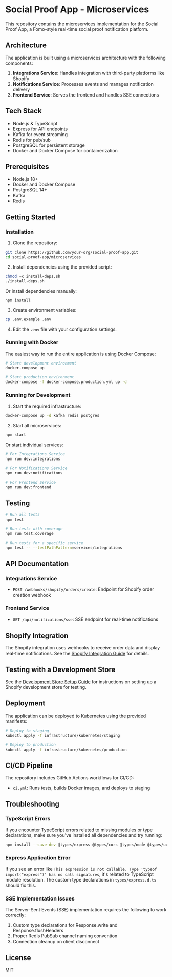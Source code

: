 # Social Proof App - Microservices

This repository contains the microservices implementation for the Social Proof App, a Fomo-style real-time social proof notification platform.

## Architecture

The application is built using a microservices architecture with the following components:

1. **Integrations Service**: Handles integration with third-party platforms like Shopify
2. **Notifications Service**: Processes events and manages notification delivery
3. **Frontend Service**: Serves the frontend and handles SSE connections

## Tech Stack

- Node.js & TypeScript
- Express for API endpoints
- Kafka for event streaming
- Redis for pub/sub
- PostgreSQL for persistent storage
- Docker and Docker Compose for containerization

## Prerequisites

- Node.js 18+
- Docker and Docker Compose
- PostgreSQL 14+
- Kafka
- Redis

## Getting Started

### Installation

1. Clone the repository:

```bash
git clone https://github.com/your-org/social-proof-app.git
cd social-proof-app/microservices
```

2. Install dependencies using the provided script:

```bash
chmod +x install-deps.sh
./install-deps.sh
```

Or install dependencies manually:

```bash
npm install
```

3. Create environment variables:

```bash
cp .env.example .env
```

4. Edit the `.env` file with your configuration settings.

### Running with Docker

The easiest way to run the entire application is using Docker Compose:

```bash
# Start development environment
docker-compose up

# Start production environment
docker-compose -f docker-compose.production.yml up -d
```

### Running for Development

1. Start the required infrastructure:

```bash
docker-compose up -d kafka redis postgres
```

2. Start all microservices:

```bash
npm start
```

Or start individual services:

```bash
# For Integrations Service
npm run dev:integrations

# For Notifications Service
npm run dev:notifications

# For Frontend Service
npm run dev:frontend
```

## Testing

```bash
# Run all tests
npm test

# Run tests with coverage
npm run test:coverage

# Run tests for a specific service
npm test -- --testPathPattern=services/integrations
```

## API Documentation

### Integrations Service

- `POST /webhooks/shopify/orders/create`: Endpoint for Shopify order creation webhook

### Frontend Service

- `GET /api/notifications/sse`: SSE endpoint for real-time notifications

## Shopify Integration

The Shopify integration uses webhooks to receive order data and display real-time notifications. See the [Shopify Integration Guide](./docs/shopify-integration-architecture.md) for details.

## Testing with a Development Store

See the [Development Store Setup Guide](./docs/shopify-development-store-setup.md) for instructions on setting up a Shopify development store for testing.

## Deployment

The application can be deployed to Kubernetes using the provided manifests:

```bash
# Deploy to staging
kubectl apply -f infrastructure/kubernetes/staging

# Deploy to production
kubectl apply -f infrastructure/kubernetes/production
```

## CI/CD Pipeline

The repository includes GitHub Actions workflows for CI/CD:

- `ci.yml`: Runs tests, builds Docker images, and deploys to staging

## Troubleshooting

### TypeScript Errors

If you encounter TypeScript errors related to missing modules or type declarations, make sure you've installed all dependencies and try running:

```bash
npm install --save-dev @types/express @types/cors @types/node @types/uuid @types/pg @types/jest @types/supertest
```

### Express Application Error

If you see an error like `This expression is not callable. Type 'typeof import("express")' has no call signatures`, it's related to TypeScript module resolution. The custom type declarations in `types/express.d.ts` should fix this.

### SSE Implementation Issues

The Server-Sent Events (SSE) implementation requires the following to work correctly:

1. Custom type declarations for Response.write and Response.flushHeaders
2. Proper Redis PubSub channel naming convention
3. Connection cleanup on client disconnect

## License

MIT
